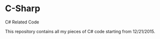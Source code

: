 # C-Sharp
C# Related Code

This repository contains all my pieces of C# code starting from 12/21/2015.
